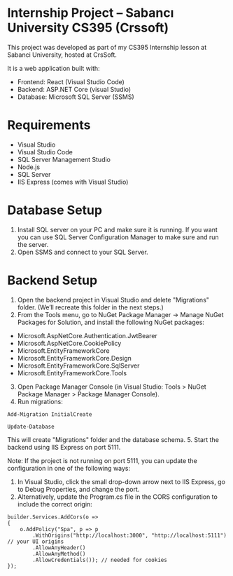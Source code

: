 # Internship Project – Sabancı University CS395 (Crssoft)

This project was developed as part of my CS395 Internship lesson at Sabanci University, hosted at CrsSoft.

It is a web application built with:

- Frontend: React (Visual Studio Code)
- Backend: ASP.NET Core (visual Studio)
- Database: Microsoft SQL Server (SSMS)

# Requirements

- Visual Studio
- Visual Studio Code
- SQL Server Management Studio
- Node.js
- SQL Server
- IIS Express (comes with Visual Studio)

# Database Setup

1. Install SQL server on your PC and make sure it is running. If you want you can use SQL Server Configuration Manager to make sure and run the server.
2. Open SSMS and connect to your SQL Server.

# Backend Setup

1. Open the backend project in Visual Studio and delete "Migrations" folder. (We’ll recreate this folder in the next steps.)
2. From the Tools menu, go to NuGet Package Manager → Manage NuGet Packages for Solution, and install the following NuGet packages: 
  - Microsoft.AspNetCore.Authentication.JwtBearer
  - Microsoft.AspNetCore.CookiePolicy
  - Microsoft.EntityFrameworkCore
  - Microsoft.EntityFrameworkCore.Design
  - Microsoft.EntityFrameworkCore.SqlServer
  - Microsoft.EntityFrameworkCore.Tools
3. Open Package Manager Console (in Visual Studio: Tools > NuGet Package Manager > Package Manager Console).
4. Run migrations:
```
Add-Migration InitialCreate
```
```
Update-Database
```
This will create "Migrations" folder and the database schema.
5. Start the backend using IIS Express on port 5111.

Note:
If the project is not running on port 5111, you can update the configuration in one of the following ways:
1. In Visual Studio, click the small drop-down arrow next to IIS Express, go to Debug Properties, and change the port.
2. Alternatively, update the Program.cs file in the CORS configuration to include the correct origin:
```
builder.Services.AddCors(o =>
{
    o.AddPolicy("Spa", p => p
        .WithOrigins("http://localhost:3000", "http://localhost:5111") // your UI origins
        .AllowAnyHeader()
        .AllowAnyMethod()
        .AllowCredentials()); // needed for cookies
});
```